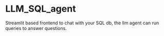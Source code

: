 # LLM_SQL_agent
Streamlit based frontend to chat with your SQL db, the llm agent can run queries to answer questions.
